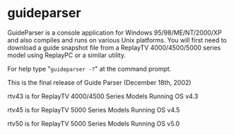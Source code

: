 # guideparser

GuideParser is a console application for Windows 95/98/ME/NT/2000/XP and also compiles and runs on various Unix platforms.    You will first need to download a guide snapshot file from a ReplayTV 4000/4500/5000 series model using ReplayPC or a similar utility.

For help type "`guideparser -?`" at the command prompt.

This is the final release of Guide Parser (December 18th, 2002)

rtv43 is for ReplayTV 4000/4500 Series Models Running OS v4.3

rtv45 is for ReplayTV 5000 Series Models Running OS v4.5

rtv50 is for ReplayTV 5000 Series Models Running OS v5.0

